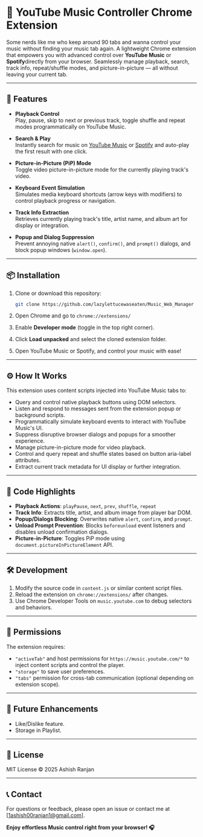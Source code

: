 # 🎵 YouTube Music Controller Chrome Extension

Some nerds like me who keep around 90 tabs and wanna control your music without finding your music tab again.
A lightweight Chrome extension that empowers you with advanced control over **YouTube Music** or **Spotify**directly from your browser. Seamlessly manage playback, search, track info, repeat/shuffle modes, and picture-in-picture — all without leaving your current tab.

---

## 🚀 Features

- **Playback Control**  
  Play, pause, skip to next or previous track, toggle shuffle and repeat modes programmatically on YouTube Music.

- **Search & Play**  
  Instantly search for music on [YouTube Music](https://music.youtube.com) or [Spotify](https://open.spotify.com/) and auto-play the first result with one click.


- **Picture-in-Picture (PiP) Mode**  
  Toggle video picture-in-picture mode for the currently playing track's video.

- **Keyboard Event Simulation**  
  Simulates media keyboard shortcuts (arrow keys with modifiers) to control playback progress or navigation.

- **Track Info Extraction**  
  Retrieves currently playing track's title, artist name, and album art for display or integration.

- **Popup and Dialog Suppression**  
  Prevent annoying native `alert()`, `confirm()`, and `prompt()` dialogs, and block popup windows (`window.open`).


---

## 📦 Installation

1. Clone or download this repository:
   ```bash
   git clone https://github.com/lazylettucewaseaten/Music_Web_Manager
   ```

2. Open Chrome and go to `chrome://extensions/`

3. Enable **Developer mode** (toggle in the top right corner).

4. Click **Load unpacked** and select the cloned extension folder.

5. Open YouTube Music or Spotify, and control your music with ease!

---

## ⚙️ How It Works

This extension uses content scripts injected into YouTube Music tabs to:

- Query and control native playback buttons using DOM selectors.
- Listen and respond to messages sent from the extension popup or background scripts.
- Programmatically simulate keyboard events to interact with YouTube Music's UI.
- Suppress disruptive browser dialogs and popups for a smoother experience.
- Manage picture-in-picture mode for video playback.
- Control and query repeat and shuffle states based on button aria-label attributes.
- Extract current track metadata for UI display or further integration.

---

## 🧩 Code Highlights

- **Playback Actions**: `playPause`, `next`, `prev`, `shuffle`, `repeat`
- **Track Info**: Extracts title, artist, and album image from player bar DOM.
- **Popup/Dialogs Blocking**: Overwrites native `alert`, `confirm`, and `prompt`.
- **Unload Prompt Prevention**: Blocks `beforeunload` event listeners and disables unload confirmation dialogs.
- **Picture-in-Picture**: Toggles PiP mode using `document.pictureInPictureElement` API.

---

## 🛠️ Development

1. Modify the source code in `content.js` or similar content script files.
2. Reload the extension on `chrome://extensions/` after changes.
3. Use Chrome Developer Tools on `music.youtube.com` to debug selectors and behaviors.

---

## 🔐 Permissions

The extension requires:

- `"activeTab"` and host permissions for `https://music.youtube.com/*` to inject content scripts and control the player.
- `"storage"` to save  user preferences.
- `"tabs"` permission for cross-tab communication (optional depending on extension scope).

---

## 🔮 Future Enhancements

- Like/Dislike feature.
- Storage in Playlist.

---

## 📄 License

MIT License © 2025 Ashish Ranjan

---

## 📞 Contact

For questions or feedback, please open an issue or contact me at [1ashish00ranjan1@gmail.com].

**Enjoy effortless Music control right from your browser! 🎧**
